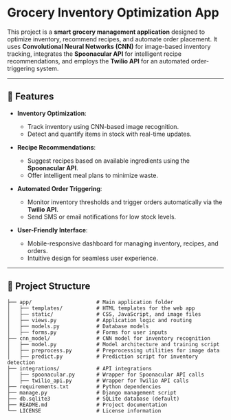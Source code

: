 # Grocery Inventory Optimization App

This project is a **smart grocery management application** designed to optimize inventory, recommend recipes, and automate order placement. It uses **Convolutional Neural Networks (CNN)** for image-based inventory tracking, integrates the **Spoonacular API** for intelligent recipe recommendations, and employs the **Twilio API** for an automated order-triggering system.

---

## 🚀 Features

- **Inventory Optimization**:
  - Track inventory using CNN-based image recognition.
  - Detect and quantify items in stock with real-time updates.
  
- **Recipe Recommendations**:
  - Suggest recipes based on available ingredients using the **Spoonacular API**.
  - Offer intelligent meal plans to minimize waste.

- **Automated Order Triggering**:
  - Monitor inventory thresholds and trigger orders automatically via the **Twilio API**.
  - Send SMS or email notifications for low stock levels.

- **User-Friendly Interface**:
  - Mobile-responsive dashboard for managing inventory, recipes, and orders.
  - Intuitive design for seamless user experience.

---

## 📂 Project Structure

```plaintext
├── app/                     # Main application folder
│   ├── templates/           # HTML templates for the web app
│   ├── static/              # CSS, JavaScript, and image files
│   ├── views.py             # Application logic and routing
│   ├── models.py            # Database models
│   ├── forms.py             # Forms for user inputs
├── cnn_model/               # CNN model for inventory recognition
│   ├── model.py             # Model architecture and training script
│   ├── preprocess.py        # Preprocessing utilities for image data
│   ├── predict.py           # Prediction script for inventory detection
├── integrations/            # API integrations
│   ├── spoonacular.py       # Wrapper for Spoonacular API calls
│   ├── twilio_api.py        # Wrapper for Twilio API calls
├── requirements.txt         # Python dependencies
├── manage.py                # Django management script
├── db.sqlite3               # SQLite database (default)
├── README.md                # Project documentation
└── LICENSE                  # License information

